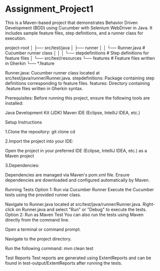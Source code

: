 # Assignment_Project1

This is a Maven-based project that demonstrates Behavior Driven Development (BDD) using Cucumber with Selenium WebDriver in Java. It includes sample feature files, step definitions, and a runner class for execution.

project-root
│
├── src/test/java
│   ├── runner
│   │   └── Runner.java       # Cucumber runner class
│   │
│   └── stepdefinitions       # Step definitions for feature files
│
└── src/test/resources
    └── features              # Feature files written in Gherkin
        └── *.feature

Runner.java: Cucumber runner class located at src/test/java/runner/Runner.java.
stepdefinitions: Package containing step definitions corresponding to feature files.
features: Directory containing .feature files written in Gherkin syntax.

Prerequisites:
Before running this project, ensure the following tools are installed:

Java Development Kit (JDK)
Maven
IDE (Eclipse, IntelliJ IDEA, etc.)


Setup Instructions

1.Clone the repository:
git clone <repository-url>
cd <project-folder>

2.Import the project into your IDE:

Open the project in your preferred IDE (Eclipse, IntelliJ IDEA, etc.) as a Maven project

3.Dependencies:

Dependencies are managed via Maven's pom.xml file. Ensure dependencies are downloaded and configured automatically by Maven.

Running Tests
Option 1: Run via Cucumber Runner
Execute the Cucumber tests using the provided runner class.

Navigate to Runner.java located at src/test/java/runner/Runner.java.
Right-click on Runner.java and select "Run" or "Debug" to execute the tests.
Option 2: Run as Maven Test
You can also run the tests using Maven directly from the command line.

Open a terminal or command prompt.

Navigate to the project directory.

Run the following command:
mvn clean test

Test Reports
Test reports are generated using ExtentReports and can be found in test-output/ExtentReports after running the tests.

